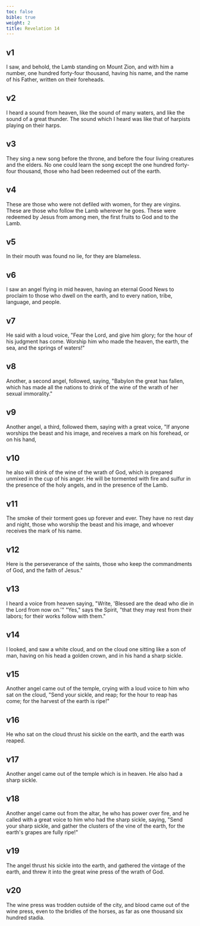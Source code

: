 ```yaml
---
toc: false
bible: true
weight: 2
title: Revelation 14
---
```




## v1 
I saw, and behold, the Lamb standing on Mount Zion, and with him a number, one hundred forty-four thousand, having his name, and the name of his Father, written on their foreheads. 

## v2 
I heard a sound from heaven, like the sound of many waters, and like the sound of a great thunder. The sound which I heard was like that of harpists playing on their harps. 

## v3 
They sing a new song before the throne, and before the four living creatures and the elders. No one could learn the song except the one hundred forty-four thousand, those who had been redeemed out of the earth. 

## v4 
These are those who were not defiled with women, for they are virgins. These are those who follow the Lamb wherever he goes. These were redeemed by Jesus from among men, the first fruits to God and to the Lamb. 

## v5 
In their mouth was found no lie, for they are blameless. 

## v6 
I saw an angel flying in mid heaven, having an eternal Good News to proclaim to those who dwell on the earth, and to every nation, tribe, language, and people. 

## v7 
He said with a loud voice, "Fear the Lord, and give him glory; for the hour of his judgment has come. Worship him who made the heaven, the earth, the sea, and the springs of waters!" 

## v8 
Another, a second angel, followed, saying, "Babylon the great has fallen, which has made all the nations to drink of the wine of the wrath of her sexual immorality." 

## v9 
Another angel, a third, followed them, saying with a great voice, "If anyone worships the beast and his image, and receives a mark on his forehead, or on his hand, 

## v10 
he also will drink of the wine of the wrath of God, which is prepared unmixed in the cup of his anger. He will be tormented with fire and sulfur in the presence of the holy angels, and in the presence of the Lamb. 

## v11 
The smoke of their torment goes up forever and ever. They have no rest day and night, those who worship the beast and his image, and whoever receives the mark of his name. 

## v12 
Here is the perseverance of the saints, those who keep the commandments of God, and the faith of Jesus." 

## v13 
I heard a voice from heaven saying, "Write, 'Blessed are the dead who die in the Lord from now on.'" "Yes," says the Spirit, "that they may rest from their labors; for their works follow with them." 

## v14 
I looked, and saw a white cloud, and on the cloud one sitting like a son of man, having on his head a golden crown, and in his hand a sharp sickle. 

## v15 
Another angel came out of the temple, crying with a loud voice to him who sat on the cloud, "Send your sickle, and reap; for the hour to reap has come; for the harvest of the earth is ripe!" 

## v16 
He who sat on the cloud thrust his sickle on the earth, and the earth was reaped. 

## v17 
Another angel came out of the temple which is in heaven. He also had a sharp sickle. 

## v18 
Another angel came out from the altar, he who has power over fire, and he called with a great voice to him who had the sharp sickle, saying, "Send your sharp sickle, and gather the clusters of the vine of the earth, for the earth's grapes are fully ripe!" 

## v19 
The angel thrust his sickle into the earth, and gathered the vintage of the earth, and threw it into the great wine press of the wrath of God. 

## v20 
The wine press was trodden outside of the city, and blood came out of the wine press, even to the bridles of the horses, as far as one thousand six hundred stadia.
